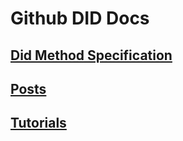 # Github DID Docs

## [Did Method Specification](./did-method-spec)

## [Posts](./posts)

## [Tutorials](./tutorials)
